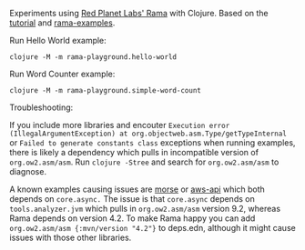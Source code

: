 
Experiments using [Red Planet Labs' Rama](https://redplanetlabs.com/) with Clojure. Based on the [tutorial](https://redplanetlabs.com/docs/~/tutorial1.html) and [rama-examples](https://github.com/redplanetlabs/rama-examples).

Run Hello World example:

```
clojure -M -m rama-playground.hello-world
```

Run Word Counter example:

```
clojure -M -m rama-playground.simple-word-count
```

Troubleshooting:

If you include more libraries and encouter `Execution error (IllegalArgumentException) at org.objectweb.asm.Type/getTypeInternal` or `Failed to generate constants class` exceptions when running examples, there is likely a dependency which pulls in incompatible version of `org.ow2.asm/asm`. Run `clojure -Stree` and search for `org.ow2.asm/asm` to diagnose.

A known examples causing issues are [morse](https://github.com/nubank/morse) or [aws-api](https://github.com/cognitect-labs/aws-api/tree/main) which both depends on `core.async.` The issue is that `core.async` depends on `tools.analyzer.jvm` which pulls in `org.ow2.asm/asm` version 9.2, whereas Rama depends on version 4.2. To make Rama happy you can add `org.ow2.asm/asm {:mvn/version "4.2"}` to deps.edn, although it might cause issues with those other libraries.
